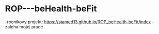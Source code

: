 # ROP---beHealth-beFit
-rocnikovy projekt: https://stamed13.github.io/ROP_beHealth-beFit/index
-zaloha mojej prace 
